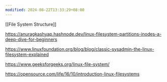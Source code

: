 ```yaml
---
modified: 2024-08-22T13:33:29+08:00
---
```

[[File System Structure]]




https://anuragkashyap.hashnode.dev/linux-filesystem-partitions-inodes-a-deep-dive-for-beginners

https://www.linuxfoundation.org/blog/blog/classic-sysadmin-the-linux-filesystem-explained

https://www.geeksforgeeks.org/linux-file-system/

https://opensource.com/life/16/10/introduction-linux-filesystems


